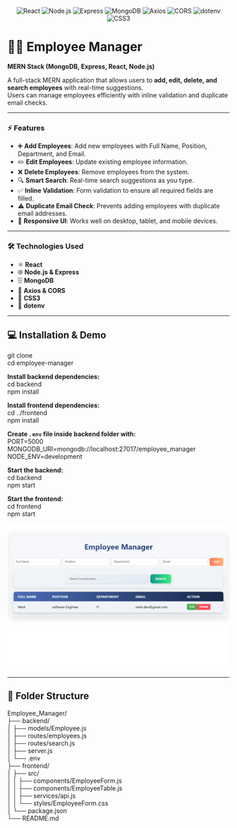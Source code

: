 <p align="center">
  <img src="https://img.shields.io/badge/React-61DAFB?logo=react&logoColor=black&style=for-the-badge" alt="React" width="80" height="60"/>
  <img src="https://img.shields.io/badge/Node.js-339933?logo=node.js&logoColor=white&style=for-the-badge" alt="Node.js" width="80" height="60"/>
  <img src="https://img.shields.io/badge/Express-000000?logo=express&logoColor=white&style=for-the-badge" alt="Express" width="80" height="60"/>
  <img src="https://img.shields.io/badge/MongoDB-47A248?logo=mongodb&logoColor=white&style=for-the-badge" alt="MongoDB" width="80" height="60"/>
  <img src="https://img.shields.io/badge/Axios-5A29E4?logo=axios&logoColor=white&style=for-the-badge" alt="Axios" width="80" height="60"/>
  <img src="https://img.shields.io/badge/CORS-000000?style=for-the-badge" alt="CORS" width="80" height="60"/>
  <img src="https://img.shields.io/badge/dotenv-000000?logo=dotenv&logoColor=white&style=for-the-badge" alt="dotenv" width="80" height="60"/>
  <img src="https://img.shields.io/badge/CSS3-1572B6?logo=css3&logoColor=white&style=for-the-badge" alt="CSS3" width="80" height="60"/>
</p>

# 🧑‍💼 Employee Manager  
**MERN Stack (MongoDB, Express, React, Node.js)**  

A full-stack MERN application that allows users to **add, edit, delete, and search employees** with real-time suggestions.  
Users can manage employees efficiently with inline validation and duplicate email checks.  

---

### ⚡ Features  
- ➕ **Add Employees**: Add new employees with Full Name, Position, Department, and Email.  
- ✏️ **Edit Employees**: Update existing employee information.  
- ❌ **Delete Employees**: Remove employees from the system.  
- 🔍 **Smart Search**: Real-time search suggestions as you type.  
- ✅ **Inline Validation**: Form validation to ensure all required fields are filled.  
- ⚠️ **Duplicate Email Check**: Prevents adding employees with duplicate email addresses.  
- 📱 **Responsive UI**: Works well on desktop, tablet, and mobile devices.  

---

### 🛠️ Technologies Used  
- ⚛️ **React**  
- 🌐 **Node.js & Express**  
- 🗄️ **MongoDB**  
- 📡 **Axios & CORS**  
- 🎨 **CSS3**  
- 🔑 **dotenv**  

---

## 💻 Installation & Demo

git clone <your-repo-link>  
cd employee-manager  

**Install backend dependencies:**  
cd backend  
npm install  

**Install frontend dependencies:**  
cd ../frontend  
npm install  

**Create `.env` file inside backend folder with:**  
PORT=5000  
MONGODB_URI=mongodb://localhost:27017/employee_manager  
NODE_ENV=development  

**Start the backend:**  
cd backend  
npm start  

**Start the frontend:**  
cd frontend  
npm start  

<p align="center">
  <img src="./frontend/demo-screenshot.png" alt="Employee Manager Demo" width="800"/>
</p>

---

## 📂 Folder Structure

Employee_Manager/  
├── backend/  
│   ├── models/Employee.js  
│   ├── routes/employees.js  
│   ├── routes/search.js  
│   ├── server.js  
│   └── .env  
├── frontend/  
│   ├── src/  
│   │   ├── components/EmployeeForm.js  
│   │   ├── components/EmployeeTable.js  
│   │   ├── services/api.js  
│   │   └── styles/EmployeeForm.css  
│   └── package.json  
└── README.md  
